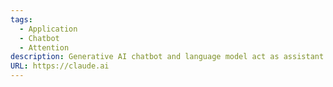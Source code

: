 ```yaml
---
tags:
  - Application
  - Chatbot
  - Attention
description: Generative AI chatbot and language model act as assistant
URL: https://claude.ai
---
```

